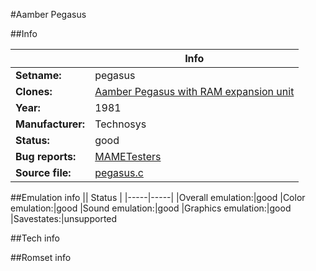 #Aamber Pegasus

##Info

||Info|
|-----|-----|
|**Setname:**|pegasus
|**Clones:**|[Aamber Pegasus with RAM expansion unit](pegasusm.md)
|**Year:**|1981
|**Manufacturer:**|Technosys
|**Status:**|good
|**Bug reports:**|[MAMETesters](http://mametesters.org/view_all_set.php?type=1&temporary=y&search=pegasus.c)
|**Source file:**|[pegasus.c](https://github.com/mamedev/mame/blob/master/src/mess/drivers/pegasus.c)

##Emulation info
|| Status |
|-----|-----|
|Overall emulation:|good
|Color emulation:|good
|Sound emulation:|good
|Graphics emulation:|good
|Savestates:|unsupported

##Tech info

##Romset info

<!--- START OF EDITED COMMENT DO NOT TOUCH TEXT ABOVE-->
